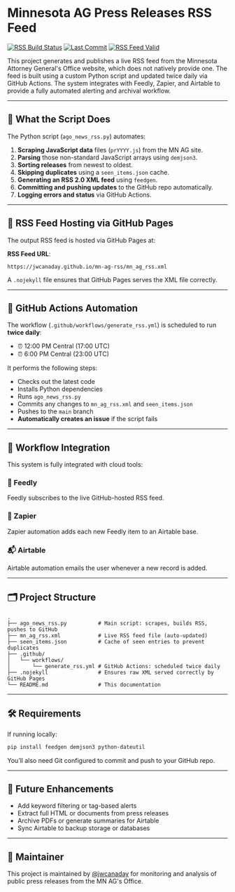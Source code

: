 # Minnesota AG Press Releases RSS Feed

[![RSS Build Status](https://github.com/jwcanaday/mn-ag-rss/actions/workflows/generate_rss.yml/badge.svg)](https://github.com/jwcanaday/mn-ag-rss/actions/workflows/generate_rss.yml)
[![Last Commit](https://img.shields.io/github/last-commit/jwcanaday/mn-ag-rss)](https://github.com/jwcanaday/mn-ag-rss)
[![RSS Feed Valid](https://img.shields.io/badge/feed-valid-brightgreen)](https://validator.w3.org/feed/check.cgi?url=https%3A%2F%2Fjwcanaday.github.io%2Fmn-ag-rss%2Fmn_ag_rss.xml)

This project generates and publishes a live RSS feed from the Minnesota Attorney General's Office website, which does not natively provide one. The feed is built using a custom Python script and updated twice daily via GitHub Actions. The system integrates with Feedly, Zapier, and Airtable to provide a fully automated alerting and archival workflow.

---

## 🔧 What the Script Does

The Python script (`ago_news_rss.py`) automates:

1. **Scraping JavaScript data** files (`prYYYY.js`) from the MN AG site.
2. **Parsing** those non-standard JavaScript arrays using `demjson3`.
3. **Sorting releases** from newest to oldest.
4. **Skipping duplicates** using a `seen_items.json` cache.
5. **Generating an RSS 2.0 XML feed** using `feedgen`.
6. **Committing and pushing updates** to the GitHub repo automatically.
7. **Logging errors and status** via GitHub Actions.

---

## 📡 RSS Feed Hosting via GitHub Pages

The output RSS feed is hosted via GitHub Pages at:

**RSS Feed URL**:  
```
https://jwcanaday.github.io/mn-ag-rss/mn_ag_rss.xml
```

A `.nojekyll` file ensures that GitHub Pages serves the XML file correctly.

---

## 🔁 GitHub Actions Automation

The workflow (`.github/workflows/generate_rss.yml`) is scheduled to run **twice daily**:

- ⏰ 12:00 PM Central (17:00 UTC)
- ⏰ 6:00 PM Central (23:00 UTC)

It performs the following steps:

- Checks out the latest code
- Installs Python dependencies
- Runs `ago_news_rss.py`
- Commits any changes to `mn_ag_rss.xml` and `seen_items.json`
- Pushes to the `main` branch
- **Automatically creates an issue** if the script fails

---

## 🔄 Workflow Integration

This system is fully integrated with cloud tools:

### 📰 Feedly
Feedly subscribes to the live GitHub-hosted RSS feed.

### 🤖 Zapier
Zapier automation adds each new Feedly item to an Airtable base.

### 📬 Airtable
Airtable automation emails the user whenever a new record is added.

---

## 🗂 Project Structure

```
.
├── ago_news_rss.py          # Main script: scrapes, builds RSS, pushes to GitHub
├── mn_ag_rss.xml            # Live RSS feed file (auto-updated)
├── seen_items.json          # Cache of seen entries to prevent duplicates
├── .github/
│   └── workflows/
│       └── generate_rss.yml # GitHub Actions: scheduled twice daily
├── .nojekyll                # Ensures raw XML served correctly by GitHub Pages
└── README.md                # This documentation
```

---

## 🛠 Requirements

If running locally:

```bash
pip install feedgen demjson3 python-dateutil
```

You’ll also need Git configured to commit and push to your GitHub repo.

---

## 🚀 Future Enhancements

- Add keyword filtering or tag-based alerts
- Extract full HTML or documents from press releases
- Archive PDFs or generate summaries for Airtable
- Sync Airtable to backup storage or databases

---

## 👤 Maintainer

This project is maintained by [@jwcanaday](https://github.com/jwcanaday) for monitoring and analysis of public press releases from the MN AG's Office.
